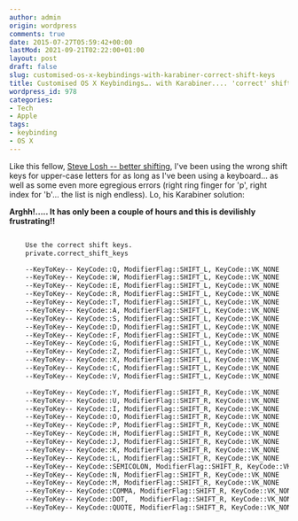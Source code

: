 ```yaml
---
author: admin
origin: wordpress
comments: true
date: 2015-07-27T05:59:42+00:00
lastMod: 2021-09-21T02:22:00+01:00
layout: post
draft: false
slug: customised-os-x-keybindings-with-karabiner-correct-shift-keys
title: Customised OS X Keybindings…. with Karabiner.... 'correct' shift keys
wordpress_id: 978
categories:
- Tech
- Apple
tags:
- keybinding
- OS X
---
```


Like this fellow, [Steve Losh --  better shifting](http://stevelosh.com/blog/2012/10/a-modern-space-cadet/#better-shifting), I've been using the wrong shift keys for upper-case letters for as long as I've been using a keyboard... as well as some even more egregious errors (right ring finger for 'p', right index for 'b'... the list is nigh endless). Lo, his Karabiner solution:

**Arghh!..... It  has only been a couple of hours and this is devilishly frustrating!!**

```xml

    Use the correct shift keys.
    private.correct_shift_keys

    --KeyToKey-- KeyCode::Q, ModifierFlag::SHIFT_L, KeyCode::VK_NONE
    --KeyToKey-- KeyCode::W, ModifierFlag::SHIFT_L, KeyCode::VK_NONE
    --KeyToKey-- KeyCode::E, ModifierFlag::SHIFT_L, KeyCode::VK_NONE
    --KeyToKey-- KeyCode::R, ModifierFlag::SHIFT_L, KeyCode::VK_NONE
    --KeyToKey-- KeyCode::T, ModifierFlag::SHIFT_L, KeyCode::VK_NONE
    --KeyToKey-- KeyCode::A, ModifierFlag::SHIFT_L, KeyCode::VK_NONE
    --KeyToKey-- KeyCode::S, ModifierFlag::SHIFT_L, KeyCode::VK_NONE
    --KeyToKey-- KeyCode::D, ModifierFlag::SHIFT_L, KeyCode::VK_NONE
    --KeyToKey-- KeyCode::F, ModifierFlag::SHIFT_L, KeyCode::VK_NONE
    --KeyToKey-- KeyCode::G, ModifierFlag::SHIFT_L, KeyCode::VK_NONE
    --KeyToKey-- KeyCode::Z, ModifierFlag::SHIFT_L, KeyCode::VK_NONE
    --KeyToKey-- KeyCode::X, ModifierFlag::SHIFT_L, KeyCode::VK_NONE
    --KeyToKey-- KeyCode::C, ModifierFlag::SHIFT_L, KeyCode::VK_NONE
    --KeyToKey-- KeyCode::V, ModifierFlag::SHIFT_L, KeyCode::VK_NONE

    --KeyToKey-- KeyCode::Y, ModifierFlag::SHIFT_R, KeyCode::VK_NONE
    --KeyToKey-- KeyCode::U, ModifierFlag::SHIFT_R, KeyCode::VK_NONE
    --KeyToKey-- KeyCode::I, ModifierFlag::SHIFT_R, KeyCode::VK_NONE
    --KeyToKey-- KeyCode::O, ModifierFlag::SHIFT_R, KeyCode::VK_NONE
    --KeyToKey-- KeyCode::P, ModifierFlag::SHIFT_R, KeyCode::VK_NONE
    --KeyToKey-- KeyCode::H, ModifierFlag::SHIFT_R, KeyCode::VK_NONE
    --KeyToKey-- KeyCode::J, ModifierFlag::SHIFT_R, KeyCode::VK_NONE
    --KeyToKey-- KeyCode::K, ModifierFlag::SHIFT_R, KeyCode::VK_NONE
    --KeyToKey-- KeyCode::L, ModifierFlag::SHIFT_R, KeyCode::VK_NONE
    --KeyToKey-- KeyCode::SEMICOLON, ModifierFlag::SHIFT_R, KeyCode::VK_NONE
    --KeyToKey-- KeyCode::N, ModifierFlag::SHIFT_R, KeyCode::VK_NONE
    --KeyToKey-- KeyCode::M, ModifierFlag::SHIFT_R, KeyCode::VK_NONE
    --KeyToKey-- KeyCode::COMMA, ModifierFlag::SHIFT_R, KeyCode::VK_NONE
    --KeyToKey-- KeyCode::DOT,   ModifierFlag::SHIFT_R, KeyCode::VK_NONE
    --KeyToKey-- KeyCode::QUOTE, ModifierFlag::SHIFT_R, KeyCode::VK_NONE
```
